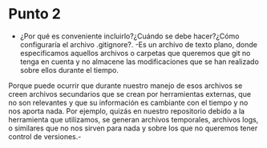 # Punto 2
- ¿Por qué es conveniente incluirlo?¿Cuándo se debe hacer?¿Cómo configuraría el archivo .gitignore?.
 -Es un archivo de texto plano, donde especificamos aquellos archivos o carpetas que queremos que git no tenga en cuenta y no almacene las modificaciones que se han realizado sobre ellos durante el tiempo.
 
 Porque puede ocurrir que durante nuestro manejo de esos archivos se creen archivos secundarios que se crean por herramientas externas, que no son relevantes y que su información es cambiante con el tiempo y no nos aporta nada. Por ejemplo, quizás en nuestro repositorio debido a la herramienta que utilizamos, se generan archivos temporales, archivos logs, o similares que no nos sirven para nada y sobre los que no queremos tener control de versiones.-